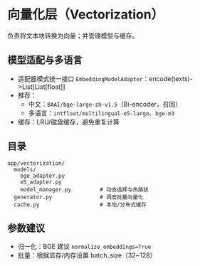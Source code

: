 # 向量化层（Vectorization）

负责将文本块转换为向量；并管理模型与缓存。

## 模型适配与多语言

- 适配器模式统一接口 `EmbeddingModelAdapter`：encode(texts)->List[List[float]]
- 推荐：
  - 中文：`BAAI/bge-large-zh-v1.5`（Bi-encoder，召回）
  - 多语言：`intfloat/multilingual-e5-large`、`bge-m3`
- 缓存：LRU/磁盘缓存，避免重复计算

## 目录

```
app/vectorization/
  models/
    bge_adapter.py
    e5_adapter.py
    model_manager.py         # 动态选择与热插拔
  generator.py               # 调度批量向量化
  cache.py                   # 本地/分布式缓存
```

## 参数建议

- 归一化：BGE 建议 `normalize_embeddings=True`
- 批量：根据显存/内存设置 batch_size（32~128）
